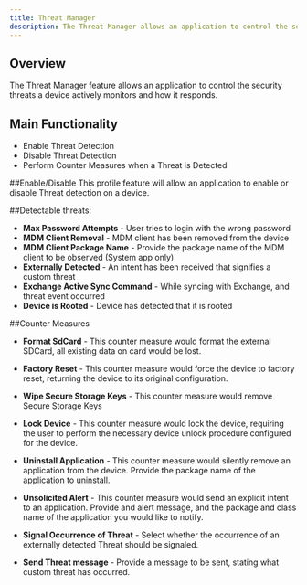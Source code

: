 ```yaml
---
title: Threat Manager
description: The Threat Manager allows an application to control the security threats a device actively monitors and how it responds.
---
```


## Overview
The Threat Manager feature allows an application to control the security threats a device actively monitors and how it responds.

## Main Functionality

* Enable Threat Detection
* Disable Threat Detection
* Perform Counter Measures when a Threat is Detected

##Enable/Disable
This profile feature will allow an application to enable or disable Threat detection on a device.

##Detectable threats:
* **Max Password Attempts** - User tries to login with the wrong password
* **MDM Client Removal** - MDM client has been removed from the device
* **MDM Client Package Name** - Provide the package name of the MDM client to be observed (System app only)
* **Externally Detected** - An intent has been received that signifies a custom threat
* **Exchange Active Sync Command** - While syncing with Exchange, and threat event occurred
* **Device is Rooted** - Device has detected that it is rooted

##Counter Measures
* **Format SdCard** - This counter measure would format the external SDCard, all existing data on card would be lost.

* **Factory Reset** - This counter measure would force the device to factory reset, returning the device to its original configuration. 

* **Wipe Secure Storage Keys** - This counter measure would remove Secure Storage Keys

* **Lock Device** - This counter measure would lock the device, requiring the user to perform the necessary device unlock procedure configured for the device.

* **Uninstall Application** - This counter measure would silently remove an application from the device. Provide the package name of the application to uninstall. 

* **Unsolicited Alert** - This counter measure would send an explicit intent to an application. Provide and alert message, and the package and class name of the application you would like to notify.

* **Signal Occurrence of Threat** - Select whether the occurrence of an externally detected Threat should be signaled.
* **Send Threat message** - Provide a message to be sent, stating what custom threat has occurred. 